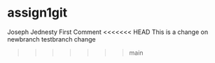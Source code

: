 # assign1git
Joseph Jednesty
First Comment
<<<<<<< HEAD
This is a change on newbranch
testbranch change
>>>>>>> main
